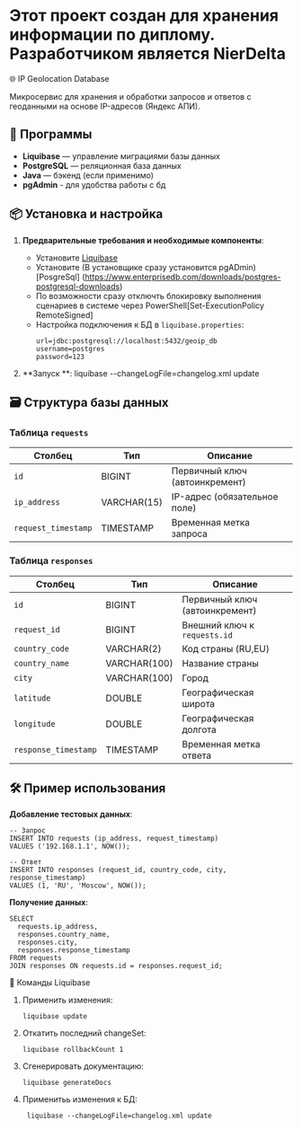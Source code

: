 # Этот проект создан для хранения информации по диплому. Разработчиком является NierDelta

🌐 IP Geolocation Database 

Микросервис для хранения и обработки запросов и ответов с геоданными на основе IP-адресов (Яндекс АПИ).

## 🚀 Программы

- **Liquibase** — управление миграциями базы данных
- **PostgreSQL** — реляционная база данных
- **Java** — бэкенд (если применимо)
- **pgAdmin** - для удобства работы с бд
## 📦 Установка и настройка

1. **Предварительные требования и необходимые компоненты**:
   - Установите [Liquibase](https://www.liquibase.org/download)
   - Установите (В установщике сразу установится pgADmin) [PosgreSql] (https://www.enterprisedb.com/downloads/postgres-postgresql-downloads)
   - По возможности сразу отключть блокировку выполнения сценариев в системе через PowerShell[Set-ExecutionPolicy RemoteSigned]
   - Настройка подключения к БД в `liquibase.properties`:
     ```properties
     url=jdbc:postgresql://localhost:5432/geoip_db
     username=postgres
     password=123
     ```

2. **Запуск **:
 liquibase --changeLogFile=changelog.xml update
## 🗃️ Структура базы данных

### Таблица `requests`
| Столбец             | Тип         | Описание                  |
|---------------------|-------------|---------------------------|
| `id`                | BIGINT      | Первичный ключ (автоинкремент) |
| `ip_address`        | VARCHAR(15) | IP-адрес (обязательное поле) |
| `request_timestamp` | TIMESTAMP   | Временная метка запроса    |

### Таблица `responses`
| Столбец               | Тип          | Описание                  |
|-----------------------|--------------|---------------------------|
| `id`                  | BIGINT       | Первичный ключ (автоинкремент) |
| `request_id`          | BIGINT       | Внешний ключ к `requests.id` |
| `country_code`        | VARCHAR(2)   | Код страны (RU,EU) |
| `country_name`        | VARCHAR(100) | Название страны           |
| `city`                | VARCHAR(100) | Город                     |
| `latitude`            | DOUBLE       | Географическая широта     |
| `longitude`           | DOUBLE       | Географическая долгота    |
| `response_timestamp`  | TIMESTAMP    | Временная метка ответа    |

## 🛠️ Пример использования

**Добавление тестовых данных**:
```
-- Запрос
INSERT INTO requests (ip_address, request_timestamp)
VALUES ('192.168.1.1', NOW());

-- Ответ
INSERT INTO responses (request_id, country_code, city, response_timestamp)
VALUES (1, 'RU', 'Moscow', NOW());
```

**Получение данных**:
```
SELECT 
  requests.ip_address,
  responses.country_name,
  responses.city,
  responses.response_timestamp
FROM requests
JOIN responses ON requests.id = responses.request_id;
```

🔄 Команды Liquibase

1. Применить изменения:
   ```
   liquibase update
   ```

2. Откатить последний changeSet:
   ```
   liquibase rollbackCount 1
   ```

3. Сгенерировать документацию:
   ```
   liquibase generateDocs
   ```

4. Применитьь изменения к БД:
   ```
    liquibase --changeLogFile=changelog.xml update
   ```

